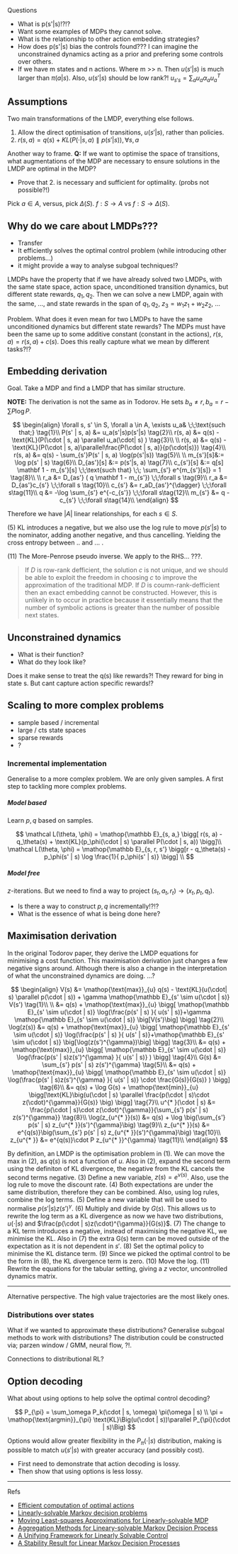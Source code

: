Questions

- What is p(s'|s)!?!?
- Want some examples of MDPs they cannot solve.
- What is the relationship to other action embedding strategies?
- How does p(s'|s) bias the controls found??? I can imagine the unconstrained dynamics acting as a prior and prefering some controls over others.
- If we have m states and n actions. Where m >> n. Then $u(s'|s)$ is much larger than $\pi(a|s)$. Also, $u(s'|s)$ should be low rank?! $u_{s's} = \sum_a u_a \alpha_a u_a^T$

## Assumptions

Two main transformations of the LMDP, everything else follows.

1. Allow the direct optimisation of transitions, $u(s'|s)$, rather than policies.
1. $r(s, a) = q(s) + KL(P(\cdot|s, a)\parallel p(s'|s)), \forall s, a$

Another way to frame. __Q:__ If we want to optimise the space of transitions, what augmentations of the MDP are necessary to ensure solutions in the LMDP are optimal in the MDP?

- Prove that 2. is necessary and sufficient for optimality. (probs not possible?!)


Pick $a \in A$, versus, pick $\Delta(S)$. $f: S\to A$ vs $f:S \to \Delta(S)$.


## Why do we care about LMDPs???

- Transfer
- It efficiently solves the optimal control problem (while introducing other problems...)
- it might provide a way to analyse subgoal techniques!?

LMDPs have the property that if we have already solved two LMDPs, with the same state space, action space, unconditioned transition dynamics, but different state rewards, $q_1, q_2$. Then we can solve a new LMDP, again with the same, ..., and state rewards in the span of $q_1, q_2$, $z_3 = w_1 z_1 + w_2 z_2$, ...

Problem. What does it even mean for two LMDPs to have the same unconditioned dynamics but different state rewards?
The MDPs must have been the same up to some additive constant (constant in the actions), $r(s, a)=r(s, a) + c(s)$.
Does this really capture what we mean by different tasks?!?


## Embedding derivation

Goal. Take a MDP and find a LMDP that has similar structure.

__NOTE:__ The derivation is not the same as in Todorov. He sets $b_a \neq r, b_a = r - \sum P \log P$.

$$
\begin{align}
\forall s, s' \in S, \forall a \in A, \exists u_a& \;\;\text{such that;} \tag{1}\\
P(s' | s, a) &= u_a(s'|s)p(s'|s) \tag{2}\\
r(s, a) &= q(s) - \text{KL}(P(\cdot | s, a) \parallel u_a(\cdot| s) ) \tag{3}\\
\\
r(s, a) &= q(s) - \text{KL}(P(\cdot | s, a)\parallel\frac{P(\cdot | s, a)}{p(\cdot|s)}) \tag{4}\\
r(s, a) &= q(s) - \sum_{s'}P(s' | s, a) \log(p(s'|s)) \tag{5}\\
\\
m_{s'}[s]&:= \log p(s' | s) \tag{6}\\
D_{as'}[s] &:= p(s'|s, a) \tag{7}\\
c_{s'}[s] &:= q[s] \mathbf 1 - m_{s'}[s] \;\;\text{such that} \;\; \sum_{s'} e^{m_{s'}[s]} = 1 \tag{8}\\
\\
r_a &= D_{as'} ( q \mathbf 1 - m_{s'}) \;\;\forall s \tag{9}\\
r_a &= D_{as'}c_{s'}  \;\;\forall s \tag{10}\\
c_{s'} &= r_aD_{as'}^{\dagger} \;\;\forall s\tag{11}\\
q &= -\log \sum_{s'} e^{-c_{s'}} \;\;\forall s\tag{12}\\
m_{s'} &= q - c_{s'} \;\;\forall s\tag{14}\\
\end{align}
$$



Therefore we have $|A|$ linear relationships, for each $s\in S$.

(5) KL introduces a negative, but we also use the log rule to move $p(s'|s)$ to the nominator, adding another negative, and thus cancelling. Yielding the cross entropy between .. and ... .

(11) The More-Penrose pseudo inverse. We apply to the RHS... ???.

> If $D$ is row-rank defficient, the solution $c$ is not unique, and we should be able to exploit the freedom in choosing $c$ to improve the approximation of the traditional MDP. If $D$ is coumn-rank-defficient then an exact embedding cannot be constructed. However, this is unlikely in to occur in practice because it essentially means that the number of symbolic actions is greater than the number of possible next states.

## Unconstrained dynamics

- What is their function?
- What do they look like?

Does it make sense to treat the q(s) like rewards?!
They reward for bing in state s.
But cant capture action specific rewards!?

## Scaling to more complex problems

- sample based / incremental
- large / cts state spaces
- sparse rewards
- ?

### Incremental implementation

Generalise to a more complex problem. We are only given samples.
A first step to tackling more complex problems.

##### Model based
Learn $p, q$ based on samples.

$$
\mathcal L(\theta, \phi) = \mathop{\mathbb E}_{s, a,} \bigg[ r(s, a) - q_\theta(s) + \text{KL}(p_\phi(\cdot | s) \parallel P(\cdot | s, a)) \bigg]\\
\mathcal L(\theta, \phi) = \mathop{\mathbb E}_{s, r, s'} \bigg[r - q_\theta(s) - p_\phi(s' | s) \log \frac{1}{ p_\phi(s' | s)} \bigg] \\
$$

##### Model free

$z$-iterations. But we need to find a way to project $(s_t, a_t, r_t) \to (x_t, p_t, q_t)$.

- Is there a way to construct $p, q$ incrementally!?!?
- What is the essence of what is being done here?

## Maximisation derivation

In the original Todorov paper, they derive the LMDP equations for minimising a cost function. This maximisation derivation just changes a few negative signs around. Although there is also a change in the interpretation of what the unconstrained dynamics are doing. ...?

$$
\begin{align}
V(s) &= \mathop{\text{max}}_{u} q(s) - \text{KL}(u(\cdot| s) \parallel p(\cdot | s)) + \gamma \mathop{\mathbb E}_{s' \sim u(\cdot | s)} V(s') \tag{1}\\
\\
&= q(s) + \mathop{\text{max}}_{u} \bigg[ \mathop{\mathbb E}_{s' \sim u(\cdot | s)} \log(\frac{p(s' | s) }{ u(s' | s)}+\gamma \mathop{\mathbb E}_{s' \sim u(\cdot | s)} \big[V(s')\big] \bigg] \tag{2}\\
\log(z(s)) &= q(s) + \mathop{\text{max}}_{u} \bigg[ \mathop{\mathbb E}_{s' \sim u(\cdot | s)} \log(\frac{p(s' | s) }{ u(s' | s)}+\mathop{\mathbb E}_{s' \sim u(\cdot | s)} \big[\log(z(s')^{\gamma})\big] \bigg] \tag{3}\\
&= q(s) + \mathop{\text{max}}_{u} \bigg[ \mathop{\mathbb E}_{s' \sim u(\cdot | s)} \log(\frac{p(s' | s)z(s')^{\gamma} }{ u(s' | s)} ) \bigg] \tag{4}\\
G(s) &= \sum_{s'} p(s' | s) z(s')^{\gamma} \tag{5}\\
&= q(s) + \mathop{\text{max}}_{u} \bigg[ \mathop{\mathbb E}_{s' \sim u(\cdot | s)} \log(\frac{p(s' | s)z(s')^{\gamma} }{ u(s' | s)} \cdot \frac{G(s)}{G(s)} ) \bigg] \tag{6}\\
&= q(s) + \log G(s) + \mathop{\text{min}}_{u} \bigg[\text{KL}\big(u(\cdot | s) \parallel \frac{p(\cdot | s)\cdot z(\cdot)^{\gamma}}{G(s)} \big) \bigg] \tag{7}\\
u^{* }(\cdot | s) &= \frac{p(\cdot | s)\cdot z(\cdot)^{\gamma}}{\sum_{s'} p(s' | s) z(s')^{\gamma}} \tag{8}\\
\log(z_{u^{* }}(s)) &= q(s) + \log \big(\sum_{s'} p(s' | s) z_{u^{* }}(s')^{\gamma}\big) \tag{9}\\
z_{u^{* }}(s) &= e^{q(s)}\big(\sum_{s'} p(s' | s) z_{u^{* }}(s')^{\gamma}\big) \tag{10}\\
z_{u^{* }} &= e^{q(s)}\cdot P z_{u^{* }}^{\gamma} \tag{11}\\
\end{align}
$$

By definition, an LMDP is the optimisation problem in (1). We can move the $\text{max}$ in (2), as $q(s)$ is not a function of $u$. Also in (2), expand the second term using the definiton of KL divergence, the negative from the KL cancels the second terms negative. (3) Define a new variable, $z(s) = e^{v(s)}$. Also, use the log rule to move the discount rate. (4) Both expectations are under  the same distribution, therefore they can be combined. Also, using log rules, combine the log terms. (5) Define a new variable that will be used to normalise $p(s' | s)z(s')^{\gamma}$. (6) Multiply and divide by $G(s)$. This allows us to rewrite the log term as a KL divergence as now we have two distributions, $u(\cdot | s)$ and $\frac{p(\cdot | s)z(\cdot)^{\gamma}}{G(s)}$. (7) The change to a KL term introduces a negative, instead of maximising the negative KL, we minimise the KL. Also in (7) the extra G(s) term can be moved outside of the expectation as it is not dependent in $s'$. (8) Set the optimal policy to minimise the KL distance term. (9) Since we picked the optimal control to be the form in (8), the KL divergence term is zero. (10) Move the log. (11) Rewrite the equations for the tabular setting, giving a $z$ vector, uncontrolled dynamics matrix.


***

Alternative perspective. The high value trajectories are the most likely ones.

### Distributions over states

What if we wanted to approximate these distributions?
Generalise subgoal methods to work with distributions?
The distribution could be constructed via; parzen window / GMM, neural flow, ?!.

Connections to distributional RL?


## Option decoding

What about using options to help solve the optimal control decoding?

$$
P_{\pi} = \sum_\omega P_k(\cdot | s, \omega) \pi(\omega | s) \\
\pi = \mathop{\text{argmin}}_{\pi} \text{KL}\Big(u(\cdot | s))\parallel P_{\pi}(\cdot | s)\Big)
$$

Options would allow greater flexibility in the $P_{\pi}(\cdot | s)$ distribution, making is possible to match $u(s'|s)$ with greater accuracy (and possibly cost).

- First need to demonstrate that action decoding is lossy.
- Then show that using options is less lossy.


***


Refs

- [Efficient computation of optimal actions](https://www.pnas.org/content/106/28/11478)
- [Linearly-solvable Markov decision problems](https://homes.cs.washington.edu/~todorov/papers/TodorovNIPS06.pdf)
- [Moving Least-squares Approximations for Linearly-solvable MDP](https://ieeexplore.ieee.org/stamp/stamp.jsp?arnumber=5967383)
- [Aggregation Methods for Lineary-solvable Markov Decision Process](https://homes.cs.washington.edu/~todorov/papers/ZhongIFAC11.pdf)
- [A Unifying Framework for Linearly Solvable Control](https://arxiv.org/abs/1202.3715)
- [A Stability Result for Linear Markov Decision Processes](http://www.optimization-online.org/DB_FILE/2017/03/5893.pdf)
